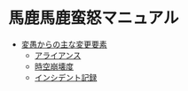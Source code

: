 # 馬鹿馬鹿蛮怒マニュアル

* [変愚からの主な変更要素](変愚からの主な変更要素.md)
  * [アライアンス](alliance/readme.md)
  * [時空崩壊度](時空崩壊度.md)
  * [インシデント記録](インシデント記録.md)
 
